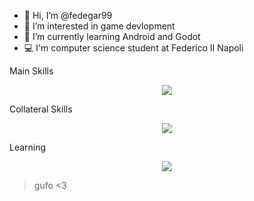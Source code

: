 - 👋 Hi, I’m @fedegar99
- 👀 I’m interested in game devlopment
- 🌱 I’m currently learning Android and Godot
- 💻 I'm computer science student at Federico II Napoli

<h> Main Skills <h>
<p align="center">
  <a href="https://skillicons.dev">
    <img src="https://skillicons.dev/icons?i=notion,java,cpp,godot,linux,discord,postgres,docker,figma,gcp,androidstudio,blender,ps,pr" />
  </a>
</p>

<h> Collateral Skills <h>
<p align="center">
  <a href="https://skillicons.dev">
    <img src="https://skillicons.dev/icons?i=bash,unity,cs,lua,py,aws,idea,raspberrypi,arduino" />
  </a>
</p>

<h> Learning <h>
<p align="center">
  <a href="https://skillicons.dev">
    <img src="https://skillicons.dev/icons?i=androidstudio,godot" />
  </a>
</p>

>gufo <3

<!---
https://github.com/fedegar99
- 📫 How to reach me ...
fedegar99/fedegar99 is a ✨ special ✨ repository because its `README.md` (this file) appears on your GitHub profile.
You can click the Preview link to take a look at your changes.
--->
